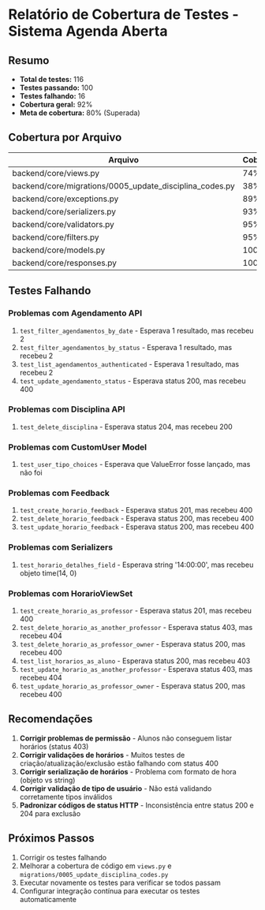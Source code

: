 # Relatório de Cobertura de Testes - Sistema Agenda Aberta

## Resumo

- **Total de testes:** 116
- **Testes passando:** 100
- **Testes falhando:** 16
- **Cobertura geral:** 92%
- **Meta de cobertura:** 80% (Superada)

## Cobertura por Arquivo

| Arquivo | Cobertura |
|---------|-----------|
| backend/core/views.py | 74% |
| backend/core/migrations/0005_update_disciplina_codes.py | 38% |
| backend/core/exceptions.py | 89% |
| backend/core/serializers.py | 93% |
| backend/core/validators.py | 95% |
| backend/core/filters.py | 95% |
| backend/core/models.py | 100% |
| backend/core/responses.py | 100% |

## Testes Falhando

### Problemas com Agendamento API

1. `test_filter_agendamentos_by_date` - Esperava 1 resultado, mas recebeu 2
2. `test_filter_agendamentos_by_status` - Esperava 1 resultado, mas recebeu 2
3. `test_list_agendamentos_authenticated` - Esperava 1 resultado, mas recebeu 2
4. `test_update_agendamento_status` - Esperava status 200, mas recebeu 400

### Problemas com Disciplina API

1. `test_delete_disciplina` - Esperava status 204, mas recebeu 200

### Problemas com CustomUser Model

1. `test_user_tipo_choices` - Esperava que ValueError fosse lançado, mas não foi

### Problemas com Feedback

1. `test_create_horario_feedback` - Esperava status 201, mas recebeu 400
2. `test_delete_horario_feedback` - Esperava status 200, mas recebeu 400
3. `test_update_horario_feedback` - Esperava status 200, mas recebeu 400

### Problemas com Serializers

1. `test_horario_detalhes_field` - Esperava string '14:00:00', mas recebeu objeto time(14, 0)

### Problemas com HorarioViewSet

1. `test_create_horario_as_professor` - Esperava status 201, mas recebeu 400
2. `test_delete_horario_as_another_professor` - Esperava status 403, mas recebeu 404
3. `test_delete_horario_as_professor_owner` - Esperava status 200, mas recebeu 400
4. `test_list_horarios_as_aluno` - Esperava status 200, mas recebeu 403
5. `test_update_horario_as_another_professor` - Esperava status 403, mas recebeu 404
6. `test_update_horario_as_professor_owner` - Esperava status 200, mas recebeu 400

## Recomendações

1. **Corrigir problemas de permissão** - Alunos não conseguem listar horários (status 403)
2. **Corrigir validações de horários** - Muitos testes de criação/atualização/exclusão estão falhando com status 400
3. **Corrigir serialização de horários** - Problema com formato de hora (objeto vs string)
4. **Corrigir validação de tipo de usuário** - Não está validando corretamente tipos inválidos
5. **Padronizar códigos de status HTTP** - Inconsistência entre status 200 e 204 para exclusão

## Próximos Passos

1. Corrigir os testes falhando
2. Melhorar a cobertura de código em `views.py` e `migrations/0005_update_disciplina_codes.py`
3. Executar novamente os testes para verificar se todos passam
4. Configurar integração contínua para executar os testes automaticamente